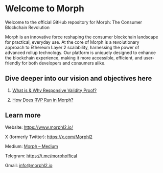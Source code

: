 # Welcome to Morph

Welcome to the official GitHub repository for Morph: The Consumer Blockchain Revolution

Morph is an innovative force reshaping the consumer blockchain landscape for practical, everyday use. At the core of Morph is a revolutionary approach to Ethereum Layer 2 scalability, harnessing the power of advanced rollup technology. Our platform is uniquely designed to enhance the blockchain experience, making it more accessible, efficient, and user-friendly for both developers and consumers alike.

## Dive deeper into our vision and objectives here

1. [What is & Why Responsive Validity Proof?](https://docs.morphl2.io/docs/how-morph-works/optimistic-zkevm/#what-is-rvp)

2. [How Does RVP Run in Morph?](https://medium.com/@morphlayer2/how-does-rvp-run-in-morph-6025233a21cc)

## Learn more

Website: https://www.morphl2.io/

X (formerly Twitter): https://x.com/Morphl2

Medium: [Morph – Medium](https://medium.com/@morphlayer2)

Telegram: https://t.me/morphoffical

Gmail: info@morphl2.io
